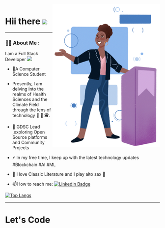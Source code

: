 <img align="right" src="https://github.com/WahomeKezia/Assets/blob/main/keziaWangeci.PNG" alt="Kezia In Leadership" width=350px height=465px/>

<h1>
  Hii there
  <img src="https://media.giphy.com/media/hvRJCLFzcasrR4ia7z/giphy.gif" width="30px"/>
</h1>
<!-- <div align="center">
  <img src="https://media.giphy.com/media/dWesBcTLavkZuG35MI/giphy.gif" width="700" height="250"/>
</div>
 -->

  

---

### :woman_technologist: **About Me** :

I am a Full Stack Developer <img src="https://media.giphy.com/media/WUlplcMpOCEmTGBtBW/giphy.gif" width="30"> 

- :telescope:A Computer Science Student

- Presently, I am delving into the realms of Health Sciences and the Climate Field through the lens of technology 🤖 🧬 🕵️.

- :seedling: GDSC Lead ,exploring Open Source platforms and Community Projects 

- :zap: In my free time, I keep up with the latest technology updates #Blockchain #AI #ML 

-  📖 I love Classic Literature and I play alto sax :saxophone:


- :mailbox:How to reach me:  <a href="https://www.linkedin.com/in/kezia-wahome-531669243/">
    <img src="https://img.shields.io/badge/LinkedIn-blue?style=for-the-badge&logo=linkedin&logoColor=white" alt="LinkedIn Badge"/>
  </a>

<!-- ---


---

<!-- ### :fire: My Stats :
[![GitHub Streak](http://github-readme-streak-stats.herokuapp.com?user=WahomeKezia&theme=dark&date_format=M%20j%5B%2C%20Y%5D&mode=weekly)](https://git.io/streak-stats)
 -->
[![Top Langs](https://github-readme-stats.vercel.app/api/top-langs/?username=WahomeKezia&layout=compact&theme=tokyonight)](https://github.com/anuraghazra/github-readme-stats)

<!-- ![](https://komarev.com/ghpvc/?username=WahomeKezia) -->
<!-- ---

### :desktop_computer: My Website Portfolio :

Visit: kezia.web

--- -->
---
# Let's Code

